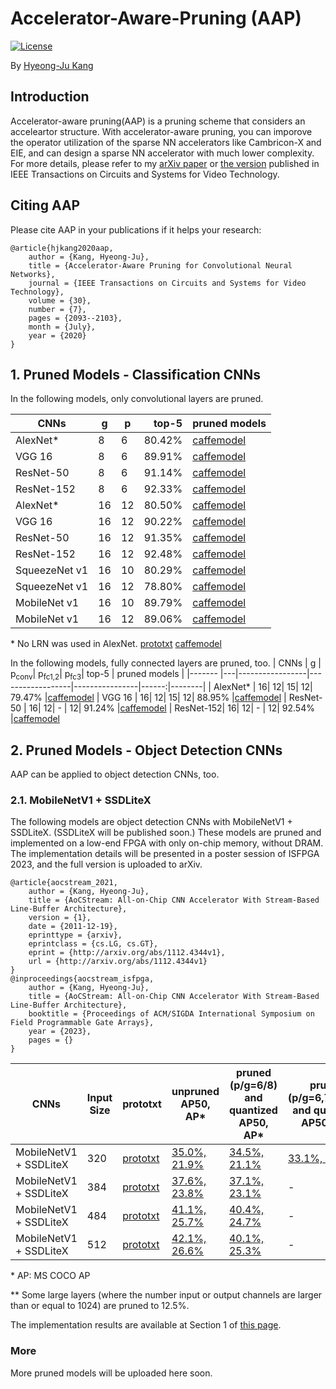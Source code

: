 # Accelerator-Aware-Pruning (AAP)

[![License](https://img.shields.io/badge/license-BSD-blue.svg)](LICENSE)

By [Hyeong-Ju Kang](http://)

## Introduction

Accelerator-aware pruning(AAP) is a pruning scheme that considers an acceleartor
	structure.
With accelerator-aware pruning, you can imporove the operator utilization
	of the sparse NN accelerators like Cambricon-X and EIE,
	and can design a sparse NN accelerator with much lower complexity.
For more details, please refer to my [arXiv paper](http://arxiv.org/abs/1804.09862)
	or [the version](https://ieeexplore.ieee.org/document/8693518) published in IEEE Transactions on
	Circuits and Systems for Video Technology.

## Citing AAP

Please cite AAP in your publications if it helps your research:

	@article{hjkang2020aap,
		author = {Kang, Hyeong-Ju},
		title = {Accelerator-Aware Pruning for Convolutional Neural Networks},
		journal = {IEEE Transactions on Circuits and Systems for Video Technology},
		volume = {30},
		number = {7},
		pages = {2093--2103},
		month = {July},
		year = {2020}
	}

## 1. Pruned Models - Classification CNNs

In the following models, only convolutional layers are pruned.

| CNNs		| g	| p	| top-5 | pruned models |
|-------	|---|---|------:|--------|
| AlexNet\*	| 8	| 6	| 80.42%			|[caffemodel](https://drive.google.com/file/d/1hfCuoY8mXXl4noi_fAt-Xx65N2hSAens/view?usp=sharing)
| VGG 16	| 8	| 6	| 89.91%			|[caffemodel](https://drive.google.com/file/d/19kmLWVdC0dwvByrq-CIXLFG_y8q-2RLy/view?usp=sharing)
| ResNet-50	| 8	| 6	| 91.14%			|[caffemodel](https://drive.google.com/file/d/1wsnddvFOJzOJQabYanK8mJTfA4qpm_DG/view?usp=sharing)
| ResNet-152| 8	| 6	| 92.33%			|[caffemodel](https://drive.google.com/file/d/1Ej08Wzo7wQOPbsfpJ4NRWPQGmRpiNxYs/view?usp=sharing)
| AlexNet\*		| 16| 12| 80.50%		|[caffemodel](https://drive.google.com/file/d/1jbwMnw2oXOv6jNZc-GsOGpc4Dy5MFAC9/view?usp=sharing)
| VGG 16		| 16| 12| 90.22%		|[caffemodel](https://drive.google.com/file/d/1JHCM1ZOWQ4ELMDYleDUCg35pCHF2EQqa/view?usp=sharing)
| ResNet-50		| 16| 12| 91.35%		|[caffemodel](https://drive.google.com/file/d/1hk6HK5dor5dsfm-mj_9sT4NPvK8uJ07I/view?usp=sharing)
| ResNet-152	| 16| 12| 92.48%		|[caffemodel](https://drive.google.com/file/d/1ZMU764yrPbOoFVWR2i4aHneaNdKkVera/view?usp=sharing)
| SqueezeNet v1	| 16| 10| 80.29%		|[caffemodel](https://drive.google.com/file/d/1cyLBaCzN8n9JFSpFVD9VUzNw9YlhCMiR/view?usp=sharing)
| SqueezeNet v1	| 16| 12| 78.80%		|[caffemodel](https://drive.google.com/file/d/1lUM4dz5hvV25eMgKUKJooGs5Clp4I4Ua/view?usp=sharing)
| MobileNet v1	| 16| 10| 89.79%		|[caffemodel](https://drive.google.com/file/d/1dAtA9ao0bqXBobpJu4a5ZwuTVMPIhMx9/view?usp=sharing)
| MobileNet v1	| 16| 12| 89.06%		|[caffemodel](https://drive.google.com/file/d/1kuFBeAaHRW4PHWUBktj4IJR3uzO6RQMs/view?usp=sharing)

\* No LRN was used in AlexNet.
[prototxt](https://drive.google.com/file/d/1EytqXiBdhqm1coD6jmyDeY6qr6xp5NoP/view?usp=sharing)
[caffemodel](https://drive.google.com/file/d/1EXLi9WwaU-9qQhLL1hSBGF7qP7jl58Dt/view?usp=sharing)

In the following models, fully connected layers are pruned, too.
| CNNs		| g	| p<sub>conv</sub>| p<sub>fc1,2</sub>| p<sub>fc3</sub>| top-5 | pruned models |
|-------	|---|-----------------|------------------|----------------|------:|--------|
| AlexNet\*	| 16| 12| 15| 12| 79.47%			|[caffemodel](https://drive.google.com/file/d/1_4lbvs5qcPFrmwpl7UOfmGRACGF_eLD1/view?usp=sharing)
| VGG 16	| 16| 12| 15| 12| 88.95%			|[caffemodel](https://drive.google.com/file/d/1RNZDQzehI4AHpjskJ5rRLKcrmnv955LW/view?usp=sharing)
| ResNet-50 | 16| 12| - | 12| 91.24%			|[caffemodel](https://drive.google.com/file/d/18IQ_AA5dw3cMXxNueJA0bBr04xJBOZRk/view?usp=sharing)
| ResNet-152| 16| 12| - | 12| 92.54%			|[caffemodel](https://drive.google.com/file/d/1I3NSvUVY0X5bWyo_1mkgg-V_4On73MF1/view?usp=sharing)

## 2. Pruned Models - Object Detection CNNs
AAP can be applied to object detection CNNs, too.

### 2.1. MobileNetV1 + SSDLiteX

The following models are object detection CNNs with MobileNetV1 + SSDLiteX.
(SSDLiteX will be published soon.)
These models are pruned and implemented on a low-end FPGA
with only on-chip memory, without DRAM.
The implementation details will be presented in a poster session of ISFPGA 2023,
and the full version is uploaded to arXiv.

	@article{aocstream_2021,
		author = {Kang, Hyeong-Ju},
		title = {AoCStream: All-on-Chip CNN Accelerator With Stream-Based Line-Buffer Architecture},
		version = {1},
		date = {2011-12-19},
		eprinttype = {arxiv},
		eprintclass = {cs.LG, cs.GT},
		eprint = {http://arxiv.org/abs/1112.4344v1},
		url = {http://arxiv.org/abs/1112.4344v1}
	}
	@inproceedings{aocstream_isfpga,
		author = {Kang, Hyeong-Ju},
		title = {AoCStream: All-on-Chip CNN Accelerator With Stream-Based Line-Buffer Architecture},
		booktitle = {Proceedings of ACM/SIGDA International Symposium on Field Programmable Gate Arrays},
		year = {2023},
		pages = {}
	}

| CNNs						| Input Size	| prototxt	| unpruned AP50, AP\*	| pruned (p/g=6/8) and quantized AP50, AP\*	| pruned (p/g=6,7,6/8)\** and quantized AP50, AP\*	|
|---------------------------|---------------|-----------|-----------------------|-------------------------------|-------------------------------|
| MobileNetV1 + SSDLiteX	| 320			| [prototxt](prototxt/mobile1_ssdlitex_320.prototxt) | [35.0%, 21.9%](https://drive.google.com/file/d/1aWww9mvZRwQmguftiiHuhGAGF0ezzjaa/view?usp=share_link) | [34.5%, 21.1%](https://drive.google.com/file/d/1e41BB2OrMypdDw6P_1JHu0lWaiAWjj9J/view?usp=share_link) | [33.1%, 20.6%](https://drive.google.com/file/d/1puoz0oruvw9Z2UN_uqJc-8UlS4xcfPU8/view?usp=share_link) |
| MobileNetV1 + SSDLiteX	| 384			| [prototxt](prototxt/mobile1_ssdlitex_384.prototxt) | [37.6%, 23.8%](https://drive.google.com/file/d/1dkMhDVTCjnNQ4k0PGqBzaez6EksjBfqp/view?usp=share_link) | [37.1%, 23.1%](https://drive.google.com/file/d/178zxWFNIX7tYtmQY3rnltha96HHkjlW3/view?usp=share_link) | - |
| MobileNetV1 + SSDLiteX	| 484			| [prototxt](prototxt/mobile1_ssdlitex_448.prototxt) | [41.1%, 25.7%](https://drive.google.com/file/d/1x0waumEgV2GEjCthoIw3cRMFJ3c2i8ZN/view?usp=share_link) | [40.4%, 24.7%](https://drive.google.com/file/d/1dqC-uDl15HbmGV8Fz9NHPRkn9_fvhA4O/view?usp=share_link) | - |
| MobileNetV1 + SSDLiteX	| 512			| [prototxt](prototxt/mobile1_ssdlitex_512.prototxt) | [42.1%, 26.6%](https://drive.google.com/file/d/1QR7LwgC5bYs6Fac7wN3Die-DGo0bmjQ1/view?usp=share_link) | [40.1%, 25.3%](https://drive.google.com/file/d/11ufSHoQivGDTEMzhj5z4crkRyAnNpCjn/view?usp=share_link) | - |

\* AP: MS COCO AP

\** Some large layers (where the number input or output channels are larger than or equal to 1024) are pruned to 12.5%.

The implementation results are available at Section 1 of [this page](https://github.com/HyeongjuKang/aocstream).

### More
More pruned models will be uploaded here soon.

